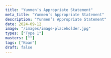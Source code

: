 ```yaml
---
title: "Yunmen’s Appropriate Statement"
meta_title: "Yunmen’s Appropriate Statement"
description: "Yunmen’s Appropriate Statement"
date: 2024-09-12
image: "/images/image-placeholder.jpg"
types: ["Type 1"]
masters: [""]
tags: ["Koan"]
draft: false
---
```


